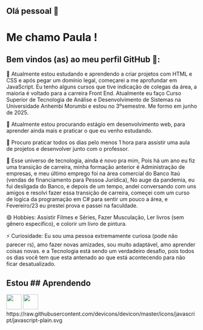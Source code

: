 ## Olá pessoal 👋

# Me chamo Paula ! 
## Bem vindos (as) ao meu perfil GitHub 👋:

🌱 Atualmente estou estudando e aprendendo a criar projetos com HTML e CSS e após pegar um domínio legal, começarei a me aprofundar em JavaScript. Eu tenho alguns cursos que tive indicação de colegas da área, a maioria é voltado para a carreira Front End. Atualmente eu faço Curso Superior de Tecnologia de Análise e Desenvolvimento de Sistemas na Universidade Anhembi Morumbi e estou no 3ºsemestre. Me formo em junho de 2025.

👯 Atualmente estou procurando estágio em desenvolvimento web, para aprender ainda mais e praticar o que eu venho estudando.

🤔 Procuro praticar todos os dias pelo menos 1 hora para assistir uma aula de projetos e desenvolver junto com o professor.

💬 Esse universo de tecnologia, ainda é novo pra mim, Pois há um ano eu fiz uma transição de carreira, minha formação anterior é Administração de empresas, e meu último emprego foi na área comercial do Banco Itaú (vendas de financiamento para Pessoa Jurídica), No auge da pandemia, eu fui desligada do Banco, e depois de um tempo, andei conversando com uns amigos e resolvi fazer essa transição de carreira, começei com um curso de logica da programação em C# para sentir um pouco a área, e Fevereiro/23 eu prestei prova e passei na faculdade.

😄 Hobbies: Assistir Filmes e Séries, Fazer Musculação, Ler livros (sem gênero específico), e colorir um livro de pintura.

⚡ Curiosidade: Eu sou uma pessoa extremamente curiosa (pode não parecer rs), amo fazer novas amizades, sou muito adaptável, amo aprender coisas novas. e a Tecnologia está sendo um verdadeiro desafio, pois todos os dias você tem que esta antenado ao que está acontecendo para não ficar desatualizado.

## Estou ## Aprendendo

<img src="https://cdn.jsdelivr.net/gh/devicons/devicon/icons/trêsdsmax/trêsdsmax-original.svg" width="40" height="40"/> 
<img src="https://cdn.jsdelivr.net/gh/devicons/devicon@latest/icons/trêsdsmax/trêsdsmax-original.svg" width="40" height="40"/>
https://raw.githubusercontent.com/devicons/devicon/master/icons/javascript/javascript-plain.svg
          
